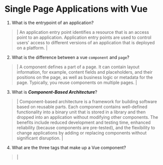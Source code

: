 # Single Page Applications with Vue
01. What is the entrypoint of an application?

  > | An application entry point identifies a resource that is an access point to an application. Application entry points are used to control users' access to different versions of an application that is deployed on a platform. |

02. What is the difference between a vue `component` and `page`?

  > | A component defines a part of a page. It can contain layout information, for example, content fields and placeholders, and their positions on the page, as well as business logic or metadata for the page. Typically, you reuse components on multiple pages. |

03. What is ***Component-Based Architecture***?

  > | Component-based architecture is a framework for building software based on reusable parts. Each component contains well-defined functionality into a binary unit that is stored in a library and then dropped into an application without modifying other components. The benefits include reduced development and testing time, enhanced reliability (because components are pre-tested), and the flexibility to change applications by adding or replacing components without significant disruption. |

04. What are the three tags that make up a Vue component?

> | <script> < template > <style> |

05. What are ***lifecycle hooks***? What are lifecycle hooks used for?

  > | Your application can use lifecycle hook methods to tap into key events in the lifecycle of a component or directive to initialize new instances, initiate change detection when needed, respond to updates during change detection, and clean up before deletion of instances.  |

06. Which component in Vue does the vue-router use to mount pages onto?

  > | The RouterView component tells Vue Router where to render the current route component. That's the component that corresponds to the current URL path. It doesn't have to be in App.vue, you can put it anywhere to adapt it to your layout, but it does need to be included somewhere, otherwise Vue Router won't render anything. |

07. What is the difference between the `AppState` and the state object within a component?

  > | ANSWER HERE |

08. What is the responsibility of `Services` in our Vue projects?

  > | Services are focused pieces of reusable and testable code that you can use across your application. Thinking of any logic in your application as a collection of services can help you structure everything in a more maintainable way. The service should handle most of the logic, leaving controllers to do as little heavy lifting as possible( In Vue scenario: Let Vue handle synchronization between DOM and javascript, rest can be done in service). |

09. What are ***props*** and how are they used? Provide an example

	> | Props is a keyword that stands for Properties. Props are how we pass variables and other information around between different components. This is similar to how in Javascript we can pass variables into functions as arguments. |
	> | export default {name: 'Camera', props: {name: {type: String,}, img: {type: String,} } } |



10. What is the Vue method used to create watchable objects such as `state` or `AppState`?

  > | With Composition API, we can use the watch function to trigger a callback whenever a piece of reactive state changes. There are multiple types of watchers as well. These include deep watchers, eager watchers, and once watchers. It is common for the watcher callback to use exactly the same reactive state as the source in which you would use watchEffect(). WatchEffect() allows us to track the callback's reactive dependencies automatically. |

